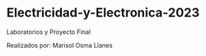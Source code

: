 # Electricidad-y-Electronica-2023
Laboratorios y Proyecto Final 

Realizados por: Marisol Osma Llanes
